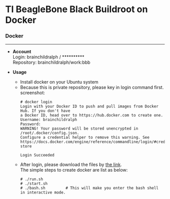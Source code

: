 TI BeagleBone Black Buildroot on Docker
====

### Docker
---

  - **Account**    
    Login: brainchildralph / **********    
    Repository: brainchildralph/work:bbb    

  - **Usage**    
    - Install docker on your Ubuntu system  
    - Because this is private repository, please key in login command first.   
      screenshot:       
      ```
      # docker login
      Login with your Docker ID to push and pull images from Docker Hub. If you don't have 
      a Docker ID, head over to https://hub.docker.com to create one.
      Username: brainchildralph
      Password:
      WARNING! Your password will be stored unencrypted in /root/.docker/config.json.
      Configure a credential helper to remove this warning. See
      https://docs.docker.com/engine/reference/commandline/login/#credentials-store
      
      Login Succeeded
      ```
    - After login, please download the files by [the link](https://github.com/bcralph/work/tree/master/Dockerfile/brainchildralph/bbb).     
      The simple steps to create docker are list as below:   
      ```
      # ./run.sh
      # ./start.sh
      # ./bash.sh         # This will make you enter the bash shell in interactive mode.     
      
      ```
